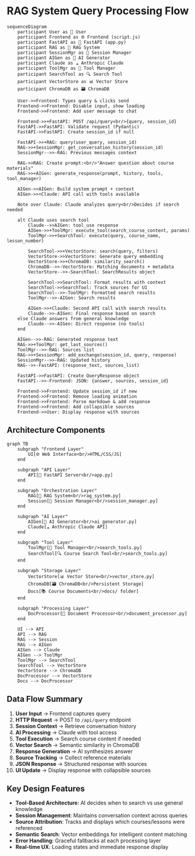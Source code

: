 # RAG System Query Processing Flow

```mermaid
sequenceDiagram
    participant User as 👤 User
    participant Frontend as 🌐 Frontend (script.js)
    participant FastAPI as 🚀 FastAPI (app.py)
    participant RAG as 🧠 RAG System
    participant SessionMgr as 📝 Session Manager
    participant AIGen as 🤖 AI Generator
    participant Claude as ☁️ Anthropic Claude
    participant ToolMgr as 🔧 Tool Manager
    participant SearchTool as 🔍 Search Tool
    participant VectorStore as 📊 Vector Store
    participant ChromaDB as 🗃️ ChromaDB

    User->>Frontend: Types query & clicks send
    Frontend->>Frontend: Disable input, show loading
    Frontend->>Frontend: Add user message to chat
    
    Frontend->>+FastAPI: POST /api/query<br/>{query, session_id}
    FastAPI->>FastAPI: Validate request (Pydantic)
    FastAPI->>FastAPI: Create session_id if null
    
    FastAPI->>+RAG: query(user_query, session_id)
    RAG->>+SessionMgr: get_conversation_history(session_id)
    SessionMgr-->>-RAG: Previous messages context
    
    RAG->>RAG: Create prompt:<br/>"Answer question about course materials"
    RAG->>+AIGen: generate_response(prompt, history, tools, tool_manager)
    
    AIGen->>AIGen: Build system prompt + context
    AIGen->>+Claude: API call with tools available
    
    Note over Claude: Claude analyzes query<br/>Decides if search needed
    
    alt Claude uses search tool
        Claude-->>AIGen: tool_use response
        AIGen->>+ToolMgr: execute_tool(search_course_content, params)
        ToolMgr->>+SearchTool: execute(query, course_name, lesson_number)
        
        SearchTool->>+VectorStore: search(query, filters)
        VectorStore->>VectorStore: Generate query embedding
        VectorStore->>+ChromaDB: similarity_search()
        ChromaDB-->>-VectorStore: Matching documents + metadata
        VectorStore-->>-SearchTool: SearchResults object
        
        SearchTool->>SearchTool: Format results with context
        SearchTool->>SearchTool: Track sources for UI
        SearchTool-->>-ToolMgr: Formatted search results
        ToolMgr-->>-AIGen: Search results
        
        AIGen->>+Claude: Second API call with search results
        Claude-->>-AIGen: Final response based on search
    else Claude answers from general knowledge
        Claude-->>-AIGen: Direct response (no tools)
    end
    
    AIGen-->>-RAG: Generated response text
    RAG->>+ToolMgr: get_last_sources()
    ToolMgr-->>-RAG: Sources list
    RAG->>+SessionMgr: add_exchange(session_id, query, response)
    SessionMgr-->>-RAG: Updated history
    RAG-->>-FastAPI: (response_text, sources_list)
    
    FastAPI->>FastAPI: Create QueryResponse object
    FastAPI-->>-Frontend: JSON: {answer, sources, session_id}
    
    Frontend->>Frontend: Update session_id if new
    Frontend->>Frontend: Remove loading animation
    Frontend->>Frontend: Parse markdown & add response
    Frontend->>Frontend: Add collapsible sources
    Frontend->>User: Display response with sources
```

## Architecture Components

```mermaid
graph TB
    subgraph "Frontend Layer"
        UI[🌐 Web Interface<br/>HTML/CSS/JS]
    end
    
    subgraph "API Layer"
        API[🚀 FastAPI Server<br/>app.py]
    end
    
    subgraph "Orchestration Layer"
        RAG[🧠 RAG System<br/>rag_system.py]
        Session[📝 Session Manager<br/>session_manager.py]
    end
    
    subgraph "AI Layer"
        AIGen[🤖 AI Generator<br/>ai_generator.py]
        Claude[☁️ Anthropic Claude API]
    end
    
    subgraph "Tool Layer"
        ToolMgr[🔧 Tool Manager<br/>search_tools.py]
        SearchTool[🔍 Course Search Tool<br/>search_tools.py]
    end
    
    subgraph "Storage Layer"
        VectorStore[📊 Vector Store<br/>vector_store.py]
        ChromaDB[🗃️ ChromaDB<br/>Persistent Storage]
        Docs[📚 Course Documents<br/>docs/ folder]
    end
    
    subgraph "Processing Layer"
        DocProcessor[📄 Document Processor<br/>document_processor.py]
    end
    
    UI --> API
    API --> RAG
    RAG --> Session
    RAG --> AIGen
    AIGen --> Claude
    AIGen --> ToolMgr
    ToolMgr --> SearchTool
    SearchTool --> VectorStore
    VectorStore --> ChromaDB
    DocProcessor --> VectorStore
    Docs --> DocProcessor
```

## Data Flow Summary

1. **User Input** → Frontend captures query
2. **HTTP Request** → POST to `/api/query` endpoint
3. **Session Context** → Retrieve conversation history
4. **AI Processing** → Claude with tool access
5. **Tool Execution** → Search course content if needed
6. **Vector Search** → Semantic similarity in ChromaDB
7. **Response Generation** → AI synthesizes answer
8. **Source Tracking** → Collect reference materials
9. **JSON Response** → Structured response with sources
10. **UI Update** → Display response with collapsible sources

## Key Design Features

- **Tool-Based Architecture**: AI decides when to search vs use general knowledge
- **Session Management**: Maintains conversation context across queries
- **Source Attribution**: Tracks and displays which courses/lessons were referenced
- **Semantic Search**: Vector embeddings for intelligent content matching
- **Error Handling**: Graceful fallbacks at each processing layer
- **Real-time UX**: Loading states and immediate response display